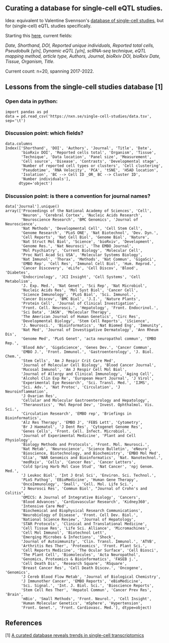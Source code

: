 ## Curating a database for single-cell eQTL studies.

Idea: equivalent to Valentine Svennson's [database of single-cell studies](https://www.nxn.se/single-cell-studies), but for (single-cell) eQTL studies specifically.

Starting this [here](https://docs.google.com/spreadsheets/d/1xlqeol6cuSTHsJs_IG2sAiawZX4M6Rwxubh7VKEBj0U/edit#gid=0), current fields:

_Date, Shorthand, DOI, Reported unique individuals, Reported total cells, Pseudobulk [y/n], Dynamic eQTL [y/n], scRNA-seq technique, eQTL mapping method, article type, Authors, Journal, bioRxiv DOI, bioRxiv Date, Tissue, Organism, Title._

Current count: n=20, spanning 2017-2022.

## Lessons from the single-cell studies database [1]

### Open data in python:

```
import pandas as pd
data = pd.read_csv('https://nxn.se/single-cell-studies/data.tsv', sep='\t')
```

### Discussion point: which fields?
```
data.columns
Index(['Shorthand', 'DOI', 'Authors', 'Journal', 'Title', 'Date',
       'bioRxiv DOI', 'Reported cells total', 'Organism', 'Tissue',
       'Technique', 'Data location', 'Panel size', 'Measurement',
       'Cell source', 'Disease', 'Contrasts', 'Developmental stage',
       'Number of reported cell types or clusters', 'Cell clustering',
       'Pseudotime', 'RNA Velocity', 'PCA', 'tSNE', 'H5AD location',
       'Isolation', 'BC --> Cell ID _OR_ BC --> Cluster ID',
       'Number individuals'],
      dtype='object')
```

### Discussion point: is there a convention for journal names?
```
data['Journal'].unique()
array(['Proceedings of the National Academy of Sciences', 'Cell',
       'Neuron', 'Cerebral Cortex', 'Nucleic Acids Research',
       'Neuroscience Research', 'BMC Genomics', 'Journal of Neuroscience',
       'Nat Methods', 'Developmental Cell', 'Cell Stem Cell',
       'Genome Research', 'PLoS ONE', 'Nat Biotechnol', 'Dev. Dyn.',
       'Cell Reports', 'Nat Cell Biol', 'Genome Biol', 'Nature',
       'Nat Struct Mol Biol', 'Science', 'bioRxiv', 'Development',
       'Genome Res.', 'Nat Neurosci', 'The EMBO Journal',
       'Mol Psychiatry', 'Current Biology', 'Molecular Cell',
       'Proc Natl Acad Sci USA', 'Molecular Systems Biology',
       'Nat Immunol', 'Thorax', 'Methods', 'Nat Commun', 'GigaSci',
       'EMBO Rep', 'Cell Res', 'Immunol Cell Biol', 'Hum. Reprod.',
       'Cancer Discovery', 'eLife', 'Cell Discov', 'Blood', 'Diabetes',
       'Endocrinology', 'JCI Insight', 'Cell Systems', 'Cell Metabolism',
       'J. Exp. Med.', 'Nat Genet', 'Sci Rep', 'Nat Microbiol',
       'Nucleic Acids Res', 'Mol Syst Biol', 'Cancer Cell',
       'Science Immunology', 'PLoS Biol', 'Sci. Immunol.',
       'Cancer Discov', 'BMC Biol', 'J.I.', 'Nature Plants',
       'Protein Cell', 'Journal of Clinical Investigation',
       'Front. Cell. Neurosci.', 'Hepatology', 'Front. Endocrinol.',
       'Sci Data', 'JASN', 'Molecular Therapy',
       'The American Journal of Human Genetics', 'Circ Res',
       'Developmental Biology', 'Stem Cell Reports', 'iScience',
       'J. Neurosci.', 'Bioinformatics', 'Nat Biomed Eng', 'Immunity',
       'Nat Med', 'Journal of Investigative Dermatology', 'Ann Rheum Dis',
       'Genome Med', 'PLoS Genet', 'acta neuropathol commun', 'EMBO Rep.',
       'Blood Adv', 'GigaScience', 'Genes Dev.', 'Cancer Commun',
       'EMBO J.', 'Front. Immunol.', 'Gastroenterology', 'J. Biol. Chem.',
       'Stem Cells', 'Am J Respir Crit Care Med',
       'Journal of Molecular Cell Biology', 'Blood Cancer Journal',
       'Mucosal Immunol', 'Am J Respir Cell Mol Biol',
       'Journal of Allergy and Clinical Immunology', 'Aging Cell',
       'Alcohol Clin Exp Re', 'European Heart Journal', 'J Virol',
       'Experimental Eye Research', 'Sci. Transl. Med.', 'IJMS',
       'Sci. Adv.', 'Nat Protoc', 'Circulation', 'J Neuroinflammation',
       'J Ovarian Res',
       'Cellular and Molecular Gastroenterology and Hepatology',
       'Theranostics', 'Mol Reprod Dev', 'Invest. Ophthalmol. Vis. Sci.',
       'Circulation Research', 'EMBO rep', 'Briefings in Bioinformatics',
       'Alz Res Therapy', 'EMBO J', 'FEBS Lett', 'Cytometry',
       'Br J Haematol', 'J Dent Res', 'Cytogenet Genome Res',
       'Genes Cells', 'Front. Cell. Infect. Microbiol.',
       'Journal of Experimental Medicine', 'Plant and Cell Physiology',
       'Biology Methods and Protocols', 'Front. Mol. Neurosci.',
       'Nat Metab', 'Neuroscience', 'Science Bulletin', 'eNeuro',
       'Bioscience, Biotechnology, and Biochemistry', 'EMBO Mol Med',
       'Glia', 'NAR Genomics and Bioinformatics', 'Nat. Nanotechnol.',
       'medRxiv', 'Cells', 'Cancer Res', 'Cancer Letters',
       'Cold Spring Harb Mol Case Stud', 'Nat Cancer', 'npj Genom. Med.',
       'J Leukoc Biol', 'Int J Oral Sci', 'Environ. Sci. Technol.',
       'PLoS Pathog', 'EBioMedicine', 'Human Gene Therapy',
       'OncoImmunology', 'Small', 'Cell. Mol. Life Sci.',
       'J Neurosci Res', 'Commun Biol', "Journal of Crohn's and Colitis",
       'OMICS: A Journal of Integrative Biology', 'Cancers',
       'Blood Advances', 'Cardiovascular Research', 'Kidney360',
       'Intensive Care Med',
       'Biochemical and Biophysical Research Communications',
       'Neurobiology of Disease', 'Front. Cell Dev. Biol.',
       'National Science Review', 'Journal of Hepatology',
       'STAR Protocols', 'Clinical and Translational Medicine',
       'Cell Tissue Res', 'Life Sci. Alliance', 'Micromachines',
       'Cell Mol Immunol', 'Biotechnol Lett',
       'Emerging Microbes & Infections', 'Shock',
       'Journal of Autoimmunity', 'Clin. Transl. Immunol.', 'ATVB',
       'Arthritis Res Ther', 'Proteomics', 'Front. Plant Sci.',
       'Cell Reports Medicine', 'The Ocular Surface', 'Cell Biosci',
       'The Plant Cell', 'Biomolecules', 'Acta Neuropathol',
       'Genomics, Proteomics & Bioinformatics', 'FASEB j.',
       'Cell Death Dis', 'Research Square', 'RSquare',
       'Breast Cancer Res', 'Cell Death Discov.', 'Oncogene', 'Genomics',
       'J Cereb Blood Flow Metab', 'Journal of Biological Chemistry',
       'J Immunother Cancer', 'EMBO Reports', 'eBioMedicine',
       'Sci. Signal.', 'Int. J. Biol. Sci.', 'Bioscience Reports',
       'Stem Cell Res Ther', 'Hepatol Commun', 'Cancer Prev Res', 'Brain',
       'mBio', 'Small Methods', 'Front. Neurol.', 'Cell Insight',
       'Human Molecular Genetics', 'mSphere', 'Hypertension',
       'Front. Genet.', 'Front. Cardiovasc. Med.'], dtype=object)
   ```
   
## References
[1] [A curated database reveals trends in single-cell transcriptomics](https://academic.oup.com/database/article/doi/10.1093/database/baaa073/6008692)

